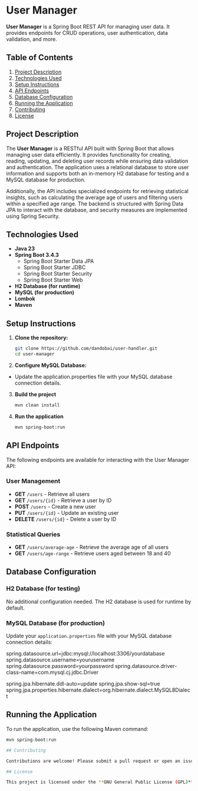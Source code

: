 # User Manager

**User Manager** is a Spring Boot REST API for managing user data. It provides endpoints for CRUD operations, user authentication, data validation, and more.

## Table of Contents
1. [Project Description](#project-description)
2. [Technologies Used](#technologies-used)
3. [Setup Instructions](#setup-instructions)
4. [API Endpoints](#api-endpoints)
5. [Database Configuration](#database-configuration)
6. [Running the Application](#running-the-application)
7. [Contributing](#contributing)
8. [License](#license)

## Project Description
The **User Manager** is a RESTful API built with Spring Boot that allows managing user data efficiently. It provides functionality for creating, reading, updating, and deleting user records while ensuring data validation and authentication. The application uses a relational database to store user information and supports both an in-memory H2 database for testing and a MySQL database for production.

Additionally, the API includes specialized endpoints for retrieving statistical insights, such as calculating the average age of users and filtering users within a specified age range. The backend is structured with Spring Data JPA to interact with the database, and security measures are implemented using Spring Security.

## Technologies Used
- **Java 23**
- **Spring Boot 3.4.3**
  - Spring Boot Starter Data JPA
  - Spring Boot Starter JDBC
  - Spring Boot Starter Security
  - Spring Boot Starter Web
- **H2 Database (for runtime)**
- **MySQL (for production)**
- **Lombok**
- **Maven**

## Setup Instructions
1. **Clone the repository:**
   ```sh
   git clone https://github.com/dandobai/user-handler.git
   cd user-manager
2. **Configure MySQL Database:**
- Update the application.properties file with your MySQL database connection details.
3. **Build the project**
    ```sh
    mvn clean install
4. **Run the application**
    ```sh
    mvn spring-boot:run

## API Endpoints  

The following endpoints are available for interacting with the User Manager API:  

### User Management  
- **GET** `/users` - Retrieve all users  
- **GET** `/users/{id}` - Retrieve a user by ID  
- **POST** `/users` - Create a new user  
- **PUT** `/users/{id}` - Update an existing user  
- **DELETE** `/users/{id}` - Delete a user by ID  

### Statistical Queries  
- **GET** `/users/average-age` - Retrieve the average age of all users  
- **GET** `/users/age-range` - Retrieve users aged between 18 and 40  

## Database Configuration  

### H2 Database (for testing)  
No additional configuration needed. The H2 database is used for runtime by default.  

### MySQL Database (for production)  
Update your `application.properties` file with your MySQL database connection details:

spring.datasource.url=jdbc:mysql://localhost:3306/yourdatabase
spring.datasource.username=yourusername
spring.datasource.password=yourpassword
spring.datasource.driver-class-name=com.mysql.cj.jdbc.Driver

spring.jpa.hibernate.ddl-auto=update
spring.jpa.show-sql=true
spring.jpa.properties.hibernate.dialect=org.hibernate.dialect.MySQL8Dialect

## Running the Application

To run the application, use the following Maven command:

```sh
mvn spring-boot:run

## Contributing

Contributions are welcome! Please submit a pull request or open an issue to discuss any changes.

## License

This project is licensed under the **GNU General Public License (GPL)** - see the LICENSE file for details.